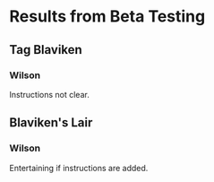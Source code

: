 # Results from Beta Testing
## Tag Blaviken
### Wilson
Instructions not clear.
## Blaviken's Lair
### Wilson
Entertaining if instructions are added.

